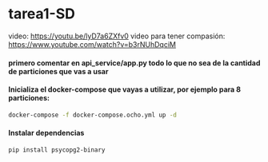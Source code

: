 # tarea1-SD

video: https://youtu.be/lyD7a6ZXfv0
video para tener compasión: https://www.youtube.com/watch?v=b3rNUhDqciM

#### primero comentar en api_service/app.py todo lo que no sea de la cantidad de particiones que vas a usar

#### Inicializa el docker-compose que vayas a utilizar, por ejemplo para 8 particiones:

```bash
docker-compose -f docker-compose.ocho.yml up -d
```

#### Instalar dependencias

```bash
pip install psycopg2-binary
```
